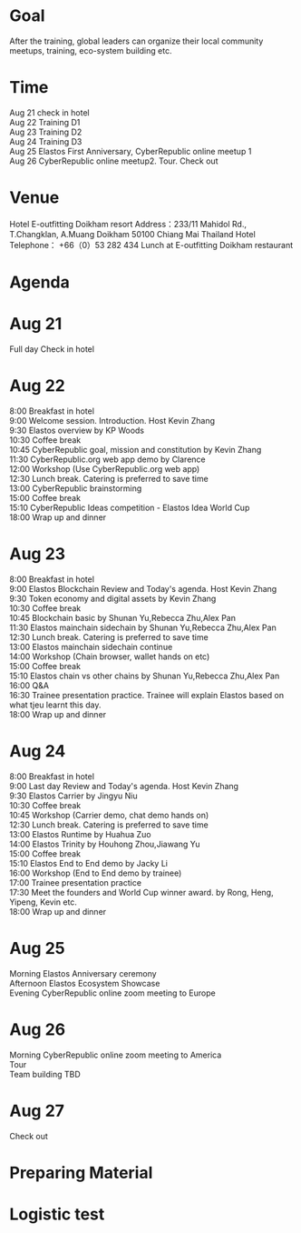 # Goal
After the training, global leaders can organize their local community meetups, training, eco-system building etc.


# Time
Aug 21 check in hotel  
Aug 22 Training D1  
Aug 23 Training D2  
Aug 24 Training D3  
Aug 25 Elastos First Anniversary, CyberRepublic online meetup 1  
Aug 26 CyberRepublic online meetup2. Tour. Check out    
# Venue

Hotel E-outfitting Doikham resort
Address：233/11 Mahidol Rd., T.Changklan, A.Muang Doikham 50100 Chiang Mai Thailand
Hotel Telephone： +66（0）53 282 434
Lunch at E-outfitting  Doikham restaurant  
# Agenda

# Aug 21 
Full day Check in hotel  

# Aug 22
8:00 Breakfast in hotel  
9:00 Welcome session. Introduction. Host Kevin Zhang  
9:30 Elastos overview by KP Woods  
10:30 Coffee break  
10:45 CyberRepublic goal, mission and constitution by Kevin Zhang  
11:30 CyberRepublic.org web app demo by Clarence  
12:00 Workshop (Use CyberRepublic.org web app)  
12:30 Lunch break. Catering is preferred to save time  
13:00 CyberRepublic brainstorming  
15:00 Coffee break  
15:10 CyberRepublic Ideas competition - Elastos Idea World Cup  
18:00 Wrap up and dinner  

# Aug 23
8:00 Breakfast in hotel  
9:00 Elastos Blockchain Review and Today's agenda. Host Kevin Zhang  
9:30 Token economy and digital assets by Kevin Zhang  
10:30 Coffee break  
10:45 Blockchain basic by Shunan Yu,Rebecca Zhu,Alex Pan  
11:30 Elastos mainchain sidechain by Shunan Yu,Rebecca Zhu,Alex Pan  
12:30 Lunch break. Catering is preferred to save time  
13:00 Elastos mainchain sidechain continue  
14:00 Workshop (Chain browser, wallet hands on etc)  
15:00 Coffee break  
15:10 Elastos chain vs other chains by Shunan Yu,Rebecca Zhu,Alex Pan  
16:00 Q&A  
16:30 Trainee presentation practice. Trainee will explain Elastos based on what tjeu learnt this day.  
18:00 Wrap up and dinner  

# Aug 24
8:00 Breakfast in hotel  
9:00 Last day Review and Today's agenda. Host Kevin Zhang  
9:30 Elastos Carrier by Jingyu Niu  
10:30 Coffee break  
10:45 Workshop (Carrier demo, chat demo hands on)  
12:30 Lunch break. Catering is preferred to save time  
13:00 Elastos Runtime by Huahua Zuo  
14:00 Elastos Trinity by Houhong Zhou,Jiawang Yu  
15:00 Coffee break  
15:10 Elastos End to End demo by Jacky Li  
16:00 Workshop (End to End demo by trainee)  
17:00 Trainee presentation practice  
17:30 Meet the founders and World Cup winner award. by Rong, Heng, Yipeng, Kevin etc.  
18:00 Wrap up and dinner  

# Aug 25  
Morning Elastos Anniversary ceremony  
Afternoon Elastos Ecosystem Showcase  
Evening CyberRepublic online zoom meeting to Europe  

# Aug 26  
Morning CyberRepublic online zoom meeting to America  
Tour  
Team building TBD  

# Aug 27
Check out

# Preparing Material

# Logistic test
